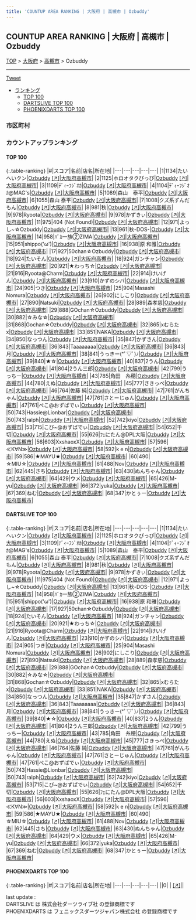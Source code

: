```yaml
---
title: 'COUNTUP AREA RANKING | 大阪府 | 高槻市 | Ozbuddy'
---
```

## COUNTUP AREA RANKING | 大阪府 | 高槻市 | Ozbuddy

[TOP](/darts/rank/) > [大阪府](/darts/rank/大阪府/) > [高槻市](/darts/rank/大阪府/高槻市/) > Ozbuddy

___

<a href="https://twitter.com/share?ref_src=twsrc%5Etfw" data-text="COUNTUP AREA RANKING | 大阪府高槻市Ozbuddy" class="twitter-share-button" data-hashtags="DARTSLIVE,PHOENIXDARTS,darts,ダーツ" data-show-count="false">Tweet</a>

* [ランキング](#カウントアップランキング)
    * [TOP 100](#top-100)
    * [DARTSLIVE TOP 100](#dartslive-top-100)
    * [PHOENIXDARTS TOP 100](#phoenixdarts-top-100)

### 市区町村

<ul>

</ul>

### カウントアップランキング

#### TOP 100



{:.table-ranking}
|#|スコア|名前|店名|所在地|
|---|---|---|---|---|
|1|1134|<span class="rank-name-dl">たいへいクン</span>|<a href="/darts/rank/shops/d539ba0021b03d210d9b047a20a7ba1e.html">Ozbuddy</a> <a href="https://search.dartslive.com/jp/shop/d539ba0021b03d210d9b047a20a7ba1e">[↗]</a>|<a href="/darts/rank/大阪府/高槻市">大阪府高槻市</a>|
|2|1125|<span class="rank-name-dl">ホロオタクぴっぴ</span>|<a href="/darts/rank/shops/d539ba0021b03d210d9b047a20a7ba1e.html">Ozbuddy</a> <a href="https://search.dartslive.com/jp/shop/d539ba0021b03d210d9b047a20a7ba1e">[↗]</a>|<a href="/darts/rank/大阪府/高槻市">大阪府高槻市</a>|
|3|1109|<span class="rank-name-dl">ﾃﾞｨｰﾌｼﾞｵｶ</span>|<a href="/darts/rank/shops/d539ba0021b03d210d9b047a20a7ba1e.html">Ozbuddy</a> <a href="https://search.dartslive.com/jp/shop/d539ba0021b03d210d9b047a20a7ba1e">[↗]</a>|<a href="/darts/rank/大阪府/高槻市">大阪府高槻市</a>|
|4|1104|<span class="rank-name-dl">ﾃﾞｨｰﾌｼﾞｵｶ@MAG&#x27;s</span>|<a href="/darts/rank/shops/d539ba0021b03d210d9b047a20a7ba1e.html">Ozbuddy</a> <a href="https://search.dartslive.com/jp/shop/d539ba0021b03d210d9b047a20a7ba1e">[↗]</a>|<a href="/darts/rank/大阪府/高槻市">大阪府高槻市</a>|
|5|1089|<span class="rank-name-dl">森山　泰平</span>|<a href="/darts/rank/shops/d539ba0021b03d210d9b047a20a7ba1e.html">Ozbuddy</a> <a href="https://search.dartslive.com/jp/shop/d539ba0021b03d210d9b047a20a7ba1e">[↗]</a>|<a href="/darts/rank/大阪府/高槻市">大阪府高槻市</a>|
|6|1055|<span class="rank-name-dl">森山 泰平</span>|<a href="/darts/rank/shops/d539ba0021b03d210d9b047a20a7ba1e.html">Ozbuddy</a> <a href="https://search.dartslive.com/jp/shop/d539ba0021b03d210d9b047a20a7ba1e">[↗]</a>|<a href="/darts/rank/大阪府/高槻市">大阪府高槻市</a>|
|7|1008|<span class="rank-name-dl">クズ系ずんだもん</span>|<a href="/darts/rank/shops/d539ba0021b03d210d9b047a20a7ba1e.html">Ozbuddy</a> <a href="https://search.dartslive.com/jp/shop/d539ba0021b03d210d9b047a20a7ba1e">[↗]</a>|<a href="/darts/rank/大阪府/高槻市">大阪府高槻市</a>|
|8|981|<span class="rank-name-dl">秋</span>|<a href="/darts/rank/shops/d539ba0021b03d210d9b047a20a7ba1e.html">Ozbuddy</a> <a href="https://search.dartslive.com/jp/shop/d539ba0021b03d210d9b047a20a7ba1e">[↗]</a>|<a href="/darts/rank/大阪府/高槻市">大阪府高槻市</a>|
|9|978|<span class="rank-name-dl">Ryoota</span>|<a href="/darts/rank/shops/d539ba0021b03d210d9b047a20a7ba1e.html">Ozbuddy</a> <a href="https://search.dartslive.com/jp/shop/d539ba0021b03d210d9b047a20a7ba1e">[↗]</a>|<a href="/darts/rank/大阪府/高槻市">大阪府高槻市</a>|
|9|978|<span class="rank-name-dl">かずきぃ</span>|<a href="/darts/rank/shops/d539ba0021b03d210d9b047a20a7ba1e.html">Ozbuddy</a> <a href="https://search.dartslive.com/jp/shop/d539ba0021b03d210d9b047a20a7ba1e">[↗]</a>|<a href="/darts/rank/大阪府/高槻市">大阪府高槻市</a>|
|11|975|<span class="rank-name-dl">404 (Not Found)</span>|<a href="/darts/rank/shops/d539ba0021b03d210d9b047a20a7ba1e.html">Ozbuddy</a> <a href="https://search.dartslive.com/jp/shop/d539ba0021b03d210d9b047a20a7ba1e">[↗]</a>|<a href="/darts/rank/大阪府/高槻市">大阪府高槻市</a>|
|12|971|<span class="rank-name-dl">よっし~☆Ozbuddy</span>|<a href="/darts/rank/shops/d539ba0021b03d210d9b047a20a7ba1e.html">Ozbuddy</a> <a href="https://search.dartslive.com/jp/shop/d539ba0021b03d210d9b047a20a7ba1e">[↗]</a>|<a href="/darts/rank/大阪府/高槻市">大阪府高槻市</a>|
|13|961|<span class="rank-name-dl">秋-DOS-</span>|<a href="/darts/rank/shops/d539ba0021b03d210d9b047a20a7ba1e.html">Ozbuddy</a> <a href="https://search.dartslive.com/jp/shop/d539ba0021b03d210d9b047a20a7ba1e">[↗]</a>|<a href="/darts/rank/大阪府/高槻市">大阪府高槻市</a>|
|14|958|<span class="rank-name-dl">ﾊﾞｶ一族②ZIMA</span>|<a href="/darts/rank/shops/d539ba0021b03d210d9b047a20a7ba1e.html">Ozbuddy</a> <a href="https://search.dartslive.com/jp/shop/d539ba0021b03d210d9b047a20a7ba1e">[↗]</a>|<a href="/darts/rank/大阪府/高槻市">大阪府高槻市</a>|
|15|951|<span class="rank-name-dl">shippo(&#x27;ω&#x27;)</span>|<a href="/darts/rank/shops/d539ba0021b03d210d9b047a20a7ba1e.html">Ozbuddy</a> <a href="https://search.dartslive.com/jp/shop/d539ba0021b03d210d9b047a20a7ba1e">[↗]</a>|<a href="/darts/rank/大阪府/高槻市">大阪府高槻市</a>|
|16|938|<span class="rank-name-dl">原 和雅</span>|<a href="/darts/rank/shops/d539ba0021b03d210d9b047a20a7ba1e.html">Ozbuddy</a> <a href="https://search.dartslive.com/jp/shop/d539ba0021b03d210d9b047a20a7ba1e">[↗]</a>|<a href="/darts/rank/大阪府/高槻市">大阪府高槻市</a>|
|17|927|<span class="rank-name-dl">50chan☆Ozbuddy</span>|<a href="/darts/rank/shops/d539ba0021b03d210d9b047a20a7ba1e.html">Ozbuddy</a> <a href="https://search.dartslive.com/jp/shop/d539ba0021b03d210d9b047a20a7ba1e">[↗]</a>|<a href="/darts/rank/大阪府/高槻市">大阪府高槻市</a>|
|18|924|<span class="rank-name-dl">たいそん</span>|<a href="/darts/rank/shops/d539ba0021b03d210d9b047a20a7ba1e.html">Ozbuddy</a> <a href="https://search.dartslive.com/jp/shop/d539ba0021b03d210d9b047a20a7ba1e">[↗]</a>|<a href="/darts/rank/大阪府/高槻市">大阪府高槻市</a>|
|18|924|<span class="rank-name-dl">ガンチャン</span>|<a href="/darts/rank/shops/d539ba0021b03d210d9b047a20a7ba1e.html">Ozbuddy</a> <a href="https://search.dartslive.com/jp/shop/d539ba0021b03d210d9b047a20a7ba1e">[↗]</a>|<a href="/darts/rank/大阪府/高槻市">大阪府高槻市</a>|
|20|921|<span class="rank-name-dl">★わっち☆</span>|<a href="/darts/rank/shops/d539ba0021b03d210d9b047a20a7ba1e.html">Ozbuddy</a> <a href="https://search.dartslive.com/jp/shop/d539ba0021b03d210d9b047a20a7ba1e">[↗]</a>|<a href="/darts/rank/大阪府/高槻市">大阪府高槻市</a>|
|21|916|<span class="rank-name-dl">Ryoota@Charm</span>|<a href="/darts/rank/shops/d539ba0021b03d210d9b047a20a7ba1e.html">Ozbuddy</a> <a href="https://search.dartslive.com/jp/shop/d539ba0021b03d210d9b047a20a7ba1e">[↗]</a>|<a href="/darts/rank/大阪府/高槻市">大阪府高槻市</a>|
|22|914|<span class="rank-name-dl">けいげん</span>|<a href="/darts/rank/shops/d539ba0021b03d210d9b047a20a7ba1e.html">Ozbuddy</a> <a href="https://search.dartslive.com/jp/shop/d539ba0021b03d210d9b047a20a7ba1e">[↗]</a>|<a href="/darts/rank/大阪府/高槻市">大阪府高槻市</a>|
|23|910|<span class="rank-name-dl">かずのシバ</span>|<a href="/darts/rank/shops/d539ba0021b03d210d9b047a20a7ba1e.html">Ozbuddy</a> <a href="https://search.dartslive.com/jp/shop/d539ba0021b03d210d9b047a20a7ba1e">[↗]</a>|<a href="/darts/rank/大阪府/高槻市">大阪府高槻市</a>|
|24|905|<span class="rank-name-dl">つき</span>|<a href="/darts/rank/shops/d539ba0021b03d210d9b047a20a7ba1e.html">Ozbuddy</a> <a href="https://search.dartslive.com/jp/shop/d539ba0021b03d210d9b047a20a7ba1e">[↗]</a>|<a href="/darts/rank/大阪府/高槻市">大阪府高槻市</a>|
|25|904|<span class="rank-name-dl">Masashi Nomura</span>|<a href="/darts/rank/shops/d539ba0021b03d210d9b047a20a7ba1e.html">Ozbuddy</a> <a href="https://search.dartslive.com/jp/shop/d539ba0021b03d210d9b047a20a7ba1e">[↗]</a>|<a href="/darts/rank/大阪府/高槻市">大阪府高槻市</a>|
|26|902|<span class="rank-name-dl">にしこり</span>|<a href="/darts/rank/shops/d539ba0021b03d210d9b047a20a7ba1e.html">Ozbuddy</a> <a href="https://search.dartslive.com/jp/shop/d539ba0021b03d210d9b047a20a7ba1e">[↗]</a>|<a href="/darts/rank/大阪府/高槻市">大阪府高槻市</a>|
|27|890|<span class="rank-name-dl">Natsuki</span>|<a href="/darts/rank/shops/d539ba0021b03d210d9b047a20a7ba1e.html">Ozbuddy</a> <a href="https://search.dartslive.com/jp/shop/d539ba0021b03d210d9b047a20a7ba1e">[↗]</a>|<a href="/darts/rank/大阪府/高槻市">大阪府高槻市</a>|
|28|889|<span class="rank-name-dl">森孝慈</span>|<a href="/darts/rank/shops/d539ba0021b03d210d9b047a20a7ba1e.html">Ozbuddy</a> <a href="https://search.dartslive.com/jp/shop/d539ba0021b03d210d9b047a20a7ba1e">[↗]</a>|<a href="/darts/rank/大阪府/高槻市">大阪府高槻市</a>|
|29|888|<span class="rank-name-dl">GOchan☆Ozbuddy</span>|<a href="/darts/rank/shops/d539ba0021b03d210d9b047a20a7ba1e.html">Ozbuddy</a> <a href="https://search.dartslive.com/jp/shop/d539ba0021b03d210d9b047a20a7ba1e">[↗]</a>|<a href="/darts/rank/大阪府/高槻市">大阪府高槻市</a>|
|30|882|<span class="rank-name-dl">☆みな☆</span>|<a href="/darts/rank/shops/d539ba0021b03d210d9b047a20a7ba1e.html">Ozbuddy</a> <a href="https://search.dartslive.com/jp/shop/d539ba0021b03d210d9b047a20a7ba1e">[↗]</a>|<a href="/darts/rank/大阪府/高槻市">大阪府高槻市</a>|
|31|868|<span class="rank-name-dl">Gochan☆Ozbuddy</span>|<a href="/darts/rank/shops/d539ba0021b03d210d9b047a20a7ba1e.html">Ozbuddy</a> <a href="https://search.dartslive.com/jp/shop/d539ba0021b03d210d9b047a20a7ba1e">[↗]</a>|<a href="/darts/rank/大阪府/高槻市">大阪府高槻市</a>|
|32|865|<span class="rank-name-dl">xむらたx</span>|<a href="/darts/rank/shops/d539ba0021b03d210d9b047a20a7ba1e.html">Ozbuddy</a> <a href="https://search.dartslive.com/jp/shop/d539ba0021b03d210d9b047a20a7ba1e">[↗]</a>|<a href="/darts/rank/大阪府/高槻市">大阪府高槻市</a>|
|33|851|<span class="rank-name-dl">NAKA</span>|<a href="/darts/rank/shops/d539ba0021b03d210d9b047a20a7ba1e.html">Ozbuddy</a> <a href="https://search.dartslive.com/jp/shop/d539ba0021b03d210d9b047a20a7ba1e">[↗]</a>|<a href="/darts/rank/大阪府/高槻市">大阪府高槻市</a>|
|34|850|<span class="rank-name-dl">なっつん</span>|<a href="/darts/rank/shops/d539ba0021b03d210d9b047a20a7ba1e.html">Ozbuddy</a> <a href="https://search.dartslive.com/jp/shop/d539ba0021b03d210d9b047a20a7ba1e">[↗]</a>|<a href="/darts/rank/大阪府/高槻市">大阪府高槻市</a>|
|35|847|<span class="rank-name-dl">かずさん</span>|<a href="/darts/rank/shops/d539ba0021b03d210d9b047a20a7ba1e.html">Ozbuddy</a> <a href="https://search.dartslive.com/jp/shop/d539ba0021b03d210d9b047a20a7ba1e">[↗]</a>|<a href="/darts/rank/大阪府/高槻市">大阪府高槻市</a>|
|36|843|<span class="rank-name-dl">Taaaaaaaa</span>|<a href="/darts/rank/shops/d539ba0021b03d210d9b047a20a7ba1e.html">Ozbuddy</a> <a href="https://search.dartslive.com/jp/shop/d539ba0021b03d210d9b047a20a7ba1e">[↗]</a>|<a href="/darts/rank/大阪府/高槻市">大阪府高槻市</a>|
|36|843|<span class="rank-name-dl">月</span>|<a href="/darts/rank/shops/d539ba0021b03d210d9b047a20a7ba1e.html">Ozbuddy</a> <a href="https://search.dartslive.com/jp/shop/d539ba0021b03d210d9b047a20a7ba1e">[↗]</a>|<a href="/darts/rank/大阪府/高槻市">大阪府高槻市</a>|
|38|841|<span class="rank-name-dl">うっきー(*ﾟ▽ﾟ)ﾉ</span>|<a href="/darts/rank/shops/d539ba0021b03d210d9b047a20a7ba1e.html">Ozbuddy</a> <a href="https://search.dartslive.com/jp/shop/d539ba0021b03d210d9b047a20a7ba1e">[↗]</a>|<a href="/darts/rank/大阪府/高槻市">大阪府高槻市</a>|
|39|840|<span class="rank-name-dl">★☆</span>|<a href="/darts/rank/shops/d539ba0021b03d210d9b047a20a7ba1e.html">Ozbuddy</a> <a href="https://search.dartslive.com/jp/shop/d539ba0021b03d210d9b047a20a7ba1e">[↗]</a>|<a href="/darts/rank/大阪府/高槻市">大阪府高槻市</a>|
|40|837|<span class="rank-name-dl">2うん</span>|<a href="/darts/rank/shops/d539ba0021b03d210d9b047a20a7ba1e.html">Ozbuddy</a> <a href="https://search.dartslive.com/jp/shop/d539ba0021b03d210d9b047a20a7ba1e">[↗]</a>|<a href="/darts/rank/大阪府/高槻市">大阪府高槻市</a>|
|41|804|<span class="rank-name-dl">2うん三郎</span>|<a href="/darts/rank/shops/d539ba0021b03d210d9b047a20a7ba1e.html">Ozbuddy</a> <a href="https://search.dartslive.com/jp/shop/d539ba0021b03d210d9b047a20a7ba1e">[↗]</a>|<a href="/darts/rank/大阪府/高槻市">大阪府高槻市</a>|
|42|799|<span class="rank-name-dl">うっちー</span>|<a href="/darts/rank/shops/d539ba0021b03d210d9b047a20a7ba1e.html">Ozbuddy</a> <a href="https://search.dartslive.com/jp/shop/d539ba0021b03d210d9b047a20a7ba1e">[↗]</a>|<a href="/darts/rank/大阪府/高槻市">大阪府高槻市</a>|
|43|785|<span class="rank-name-dl">角田　糸穂</span>|<a href="/darts/rank/shops/d539ba0021b03d210d9b047a20a7ba1e.html">Ozbuddy</a> <a href="https://search.dartslive.com/jp/shop/d539ba0021b03d210d9b047a20a7ba1e">[↗]</a>|<a href="/darts/rank/大阪府/高槻市">大阪府高槻市</a>|
|44|780|<span class="rank-name-dl">えぬ</span>|<a href="/darts/rank/shops/d539ba0021b03d210d9b047a20a7ba1e.html">Ozbuddy</a> <a href="https://search.dartslive.com/jp/shop/d539ba0021b03d210d9b047a20a7ba1e">[↗]</a>|<a href="/darts/rank/大阪府/高槻市">大阪府高槻市</a>|
|45|777|<span class="rank-name-dl">さきっぺ</span>|<a href="/darts/rank/shops/d539ba0021b03d210d9b047a20a7ba1e.html">Ozbuddy</a> <a href="https://search.dartslive.com/jp/shop/d539ba0021b03d210d9b047a20a7ba1e">[↗]</a>|<a href="/darts/rank/大阪府/高槻市">大阪府高槻市</a>|
|46|764|<span class="rank-name-dl">佐藤 純</span>|<a href="/darts/rank/shops/d539ba0021b03d210d9b047a20a7ba1e.html">Ozbuddy</a> <a href="https://search.dartslive.com/jp/shop/d539ba0021b03d210d9b047a20a7ba1e">[↗]</a>|<a href="/darts/rank/大阪府/高槻市">大阪府高槻市</a>|
|47|761|<span class="rank-name-dl">がんちゃん</span>|<a href="/darts/rank/shops/d539ba0021b03d210d9b047a20a7ba1e.html">Ozbuddy</a> <a href="https://search.dartslive.com/jp/shop/d539ba0021b03d210d9b047a20a7ba1e">[↗]</a>|<a href="/darts/rank/大阪府/高槻市">大阪府高槻市</a>|
|47|761|<span class="rank-name-dl">さとーじゅん</span>|<a href="/darts/rank/shops/d539ba0021b03d210d9b047a20a7ba1e.html">Ozbuddy</a> <a href="https://search.dartslive.com/jp/shop/d539ba0021b03d210d9b047a20a7ba1e">[↗]</a>|<a href="/darts/rank/大阪府/高槻市">大阪府高槻市</a>|
|47|761|<span class="rank-name-dl">ぺこ@おずばでぃ</span>|<a href="/darts/rank/shops/d539ba0021b03d210d9b047a20a7ba1e.html">Ozbuddy</a> <a href="https://search.dartslive.com/jp/shop/d539ba0021b03d210d9b047a20a7ba1e">[↗]</a>|<a href="/darts/rank/大阪府/高槻市">大阪府高槻市</a>|
|50|743|<span class="rank-name-dl">Hassie@Lionbar</span>|<a href="/darts/rank/shops/d539ba0021b03d210d9b047a20a7ba1e.html">Ozbuddy</a> <a href="https://search.dartslive.com/jp/shop/d539ba0021b03d210d9b047a20a7ba1e">[↗]</a>|<a href="/darts/rank/大阪府/高槻市">大阪府高槻市</a>|
|50|743|<span class="rank-name-dl">ralph</span>|<a href="/darts/rank/shops/d539ba0021b03d210d9b047a20a7ba1e.html">Ozbuddy</a> <a href="https://search.dartslive.com/jp/shop/d539ba0021b03d210d9b047a20a7ba1e">[↗]</a>|<a href="/darts/rank/大阪府/高槻市">大阪府高槻市</a>|
|52|742|<span class="rank-name-dl">kiyo</span>|<a href="/darts/rank/shops/d539ba0021b03d210d9b047a20a7ba1e.html">Ozbuddy</a> <a href="https://search.dartslive.com/jp/shop/d539ba0021b03d210d9b047a20a7ba1e">[↗]</a>|<a href="/darts/rank/大阪府/高槻市">大阪府高槻市</a>|
|53|715|<span class="rank-name-dl">こび~@おずばでぃ</span>|<a href="/darts/rank/shops/d539ba0021b03d210d9b047a20a7ba1e.html">Ozbuddy</a> <a href="https://search.dartslive.com/jp/shop/d539ba0021b03d210d9b047a20a7ba1e">[↗]</a>|<a href="/darts/rank/大阪府/高槻市">大阪府高槻市</a>|
|54|652|<span class="rank-name-dl">千切</span>|<a href="/darts/rank/shops/d539ba0021b03d210d9b047a20a7ba1e.html">Ozbuddy</a> <a href="https://search.dartslive.com/jp/shop/d539ba0021b03d210d9b047a20a7ba1e">[↗]</a>|<a href="/darts/rank/大阪府/高槻市">大阪府高槻市</a>|
|55|626|<span class="rank-name-dl">ﾌｪにたん@DPL大阪</span>|<a href="/darts/rank/shops/d539ba0021b03d210d9b047a20a7ba1e.html">Ozbuddy</a> <a href="https://search.dartslive.com/jp/shop/d539ba0021b03d210d9b047a20a7ba1e">[↗]</a>|<a href="/darts/rank/大阪府/高槻市">大阪府高槻市</a>|
|56|603|<span class="rank-name-dl">XxshaoxX</span>|<a href="/darts/rank/shops/d539ba0021b03d210d9b047a20a7ba1e.html">Ozbuddy</a> <a href="https://search.dartslive.com/jp/shop/d539ba0021b03d210d9b047a20a7ba1e">[↗]</a>|<a href="/darts/rank/大阪府/高槻市">大阪府高槻市</a>|
|57|596|<span class="rank-name-dl">≪Κ∀Ν≫</span>|<a href="/darts/rank/shops/d539ba0021b03d210d9b047a20a7ba1e.html">Ozbuddy</a> <a href="https://search.dartslive.com/jp/shop/d539ba0021b03d210d9b047a20a7ba1e">[↗]</a>|<a href="/darts/rank/大阪府/高槻市">大阪府高槻市</a>|
|58|592|<span class="rank-name-dl">k e n</span>|<a href="/darts/rank/shops/d539ba0021b03d210d9b047a20a7ba1e.html">Ozbuddy</a> <a href="https://search.dartslive.com/jp/shop/d539ba0021b03d210d9b047a20a7ba1e">[↗]</a>|<a href="/darts/rank/大阪府/高槻市">大阪府高槻市</a>|
|59|586|<span class="rank-name-dl">★MAYU★</span>|<a href="/darts/rank/shops/d539ba0021b03d210d9b047a20a7ba1e.html">Ozbuddy</a> <a href="https://search.dartslive.com/jp/shop/d539ba0021b03d210d9b047a20a7ba1e">[↗]</a>|<a href="/darts/rank/大阪府/高槻市">大阪府高槻市</a>|
|60|490|<span class="rank-name-dl">☆MIU☆</span>|<a href="/darts/rank/shops/d539ba0021b03d210d9b047a20a7ba1e.html">Ozbuddy</a> <a href="https://search.dartslive.com/jp/shop/d539ba0021b03d210d9b047a20a7ba1e">[↗]</a>|<a href="/darts/rank/大阪府/高槻市">大阪府高槻市</a>|
|61|488|<span class="rank-name-dl">Nov</span>|<a href="/darts/rank/shops/d539ba0021b03d210d9b047a20a7ba1e.html">Ozbuddy</a> <a href="https://search.dartslive.com/jp/shop/d539ba0021b03d210d9b047a20a7ba1e">[↗]</a>|<a href="/darts/rank/大阪府/高槻市">大阪府高槻市</a>|
|62|445|<span class="rank-name-dl">さち</span>|<a href="/darts/rank/shops/d539ba0021b03d210d9b047a20a7ba1e.html">Ozbuddy</a> <a href="https://search.dartslive.com/jp/shop/d539ba0021b03d210d9b047a20a7ba1e">[↗]</a>|<a href="/darts/rank/大阪府/高槻市">大阪府高槻市</a>|
|63|430|<span class="rank-name-dl">ぬんちゃん</span>|<a href="/darts/rank/shops/d539ba0021b03d210d9b047a20a7ba1e.html">Ozbuddy</a> <a href="https://search.dartslive.com/jp/shop/d539ba0021b03d210d9b047a20a7ba1e">[↗]</a>|<a href="/darts/rank/大阪府/高槻市">大阪府高槻市</a>|
|64|429|<span class="rank-name-dl">ウメ</span>|<a href="/darts/rank/shops/d539ba0021b03d210d9b047a20a7ba1e.html">Ozbuddy</a> <a href="https://search.dartslive.com/jp/shop/d539ba0021b03d210d9b047a20a7ba1e">[↗]</a>|<a href="/darts/rank/大阪府/高槻市">大阪府高槻市</a>|
|65|426|<span class="rank-name-dl">M-yu</span>|<a href="/darts/rank/shops/d539ba0021b03d210d9b047a20a7ba1e.html">Ozbuddy</a> <a href="https://search.dartslive.com/jp/shop/d539ba0021b03d210d9b047a20a7ba1e">[↗]</a>|<a href="/darts/rank/大阪府/高槻市">大阪府高槻市</a>|
|66|372|<span class="rank-name-dl">yuka</span>|<a href="/darts/rank/shops/d539ba0021b03d210d9b047a20a7ba1e.html">Ozbuddy</a> <a href="https://search.dartslive.com/jp/shop/d539ba0021b03d210d9b047a20a7ba1e">[↗]</a>|<a href="/darts/rank/大阪府/高槻市">大阪府高槻市</a>|
|67|369|<span class="rank-name-dl">ねむ</span>|<a href="/darts/rank/shops/d539ba0021b03d210d9b047a20a7ba1e.html">Ozbuddy</a> <a href="https://search.dartslive.com/jp/shop/d539ba0021b03d210d9b047a20a7ba1e">[↗]</a>|<a href="/darts/rank/大阪府/高槻市">大阪府高槻市</a>|
|68|347|<span class="rank-name-dl">かとぅー</span>|<a href="/darts/rank/shops/d539ba0021b03d210d9b047a20a7ba1e.html">Ozbuddy</a> <a href="https://search.dartslive.com/jp/shop/d539ba0021b03d210d9b047a20a7ba1e">[↗]</a>|<a href="/darts/rank/大阪府/高槻市">大阪府高槻市</a>|


#### DARTSLIVE TOP 100



{:.table-ranking}
|#|スコア|名前|店名|所在地|
|---|---|---|---|---|
|1|1134|<span class="rank-name-dl">たいへいクン</span>|<a href="/darts/rank/shops/d539ba0021b03d210d9b047a20a7ba1e.html">Ozbuddy</a> <a href="https://search.dartslive.com/jp/shop/d539ba0021b03d210d9b047a20a7ba1e">[↗]</a>|<a href="/darts/rank/大阪府/高槻市">大阪府高槻市</a>|
|2|1125|<span class="rank-name-dl">ホロオタクぴっぴ</span>|<a href="/darts/rank/shops/d539ba0021b03d210d9b047a20a7ba1e.html">Ozbuddy</a> <a href="https://search.dartslive.com/jp/shop/d539ba0021b03d210d9b047a20a7ba1e">[↗]</a>|<a href="/darts/rank/大阪府/高槻市">大阪府高槻市</a>|
|3|1109|<span class="rank-name-dl">ﾃﾞｨｰﾌｼﾞｵｶ</span>|<a href="/darts/rank/shops/d539ba0021b03d210d9b047a20a7ba1e.html">Ozbuddy</a> <a href="https://search.dartslive.com/jp/shop/d539ba0021b03d210d9b047a20a7ba1e">[↗]</a>|<a href="/darts/rank/大阪府/高槻市">大阪府高槻市</a>|
|4|1104|<span class="rank-name-dl">ﾃﾞｨｰﾌｼﾞｵｶ@MAG&#x27;s</span>|<a href="/darts/rank/shops/d539ba0021b03d210d9b047a20a7ba1e.html">Ozbuddy</a> <a href="https://search.dartslive.com/jp/shop/d539ba0021b03d210d9b047a20a7ba1e">[↗]</a>|<a href="/darts/rank/大阪府/高槻市">大阪府高槻市</a>|
|5|1089|<span class="rank-name-dl">森山　泰平</span>|<a href="/darts/rank/shops/d539ba0021b03d210d9b047a20a7ba1e.html">Ozbuddy</a> <a href="https://search.dartslive.com/jp/shop/d539ba0021b03d210d9b047a20a7ba1e">[↗]</a>|<a href="/darts/rank/大阪府/高槻市">大阪府高槻市</a>|
|6|1055|<span class="rank-name-dl">森山 泰平</span>|<a href="/darts/rank/shops/d539ba0021b03d210d9b047a20a7ba1e.html">Ozbuddy</a> <a href="https://search.dartslive.com/jp/shop/d539ba0021b03d210d9b047a20a7ba1e">[↗]</a>|<a href="/darts/rank/大阪府/高槻市">大阪府高槻市</a>|
|7|1008|<span class="rank-name-dl">クズ系ずんだもん</span>|<a href="/darts/rank/shops/d539ba0021b03d210d9b047a20a7ba1e.html">Ozbuddy</a> <a href="https://search.dartslive.com/jp/shop/d539ba0021b03d210d9b047a20a7ba1e">[↗]</a>|<a href="/darts/rank/大阪府/高槻市">大阪府高槻市</a>|
|8|981|<span class="rank-name-dl">秋</span>|<a href="/darts/rank/shops/d539ba0021b03d210d9b047a20a7ba1e.html">Ozbuddy</a> <a href="https://search.dartslive.com/jp/shop/d539ba0021b03d210d9b047a20a7ba1e">[↗]</a>|<a href="/darts/rank/大阪府/高槻市">大阪府高槻市</a>|
|9|978|<span class="rank-name-dl">Ryoota</span>|<a href="/darts/rank/shops/d539ba0021b03d210d9b047a20a7ba1e.html">Ozbuddy</a> <a href="https://search.dartslive.com/jp/shop/d539ba0021b03d210d9b047a20a7ba1e">[↗]</a>|<a href="/darts/rank/大阪府/高槻市">大阪府高槻市</a>|
|9|978|<span class="rank-name-dl">かずきぃ</span>|<a href="/darts/rank/shops/d539ba0021b03d210d9b047a20a7ba1e.html">Ozbuddy</a> <a href="https://search.dartslive.com/jp/shop/d539ba0021b03d210d9b047a20a7ba1e">[↗]</a>|<a href="/darts/rank/大阪府/高槻市">大阪府高槻市</a>|
|11|975|<span class="rank-name-dl">404 (Not Found)</span>|<a href="/darts/rank/shops/d539ba0021b03d210d9b047a20a7ba1e.html">Ozbuddy</a> <a href="https://search.dartslive.com/jp/shop/d539ba0021b03d210d9b047a20a7ba1e">[↗]</a>|<a href="/darts/rank/大阪府/高槻市">大阪府高槻市</a>|
|12|971|<span class="rank-name-dl">よっし~☆Ozbuddy</span>|<a href="/darts/rank/shops/d539ba0021b03d210d9b047a20a7ba1e.html">Ozbuddy</a> <a href="https://search.dartslive.com/jp/shop/d539ba0021b03d210d9b047a20a7ba1e">[↗]</a>|<a href="/darts/rank/大阪府/高槻市">大阪府高槻市</a>|
|13|961|<span class="rank-name-dl">秋-DOS-</span>|<a href="/darts/rank/shops/d539ba0021b03d210d9b047a20a7ba1e.html">Ozbuddy</a> <a href="https://search.dartslive.com/jp/shop/d539ba0021b03d210d9b047a20a7ba1e">[↗]</a>|<a href="/darts/rank/大阪府/高槻市">大阪府高槻市</a>|
|14|958|<span class="rank-name-dl">ﾊﾞｶ一族②ZIMA</span>|<a href="/darts/rank/shops/d539ba0021b03d210d9b047a20a7ba1e.html">Ozbuddy</a> <a href="https://search.dartslive.com/jp/shop/d539ba0021b03d210d9b047a20a7ba1e">[↗]</a>|<a href="/darts/rank/大阪府/高槻市">大阪府高槻市</a>|
|15|951|<span class="rank-name-dl">shippo(&#x27;ω&#x27;)</span>|<a href="/darts/rank/shops/d539ba0021b03d210d9b047a20a7ba1e.html">Ozbuddy</a> <a href="https://search.dartslive.com/jp/shop/d539ba0021b03d210d9b047a20a7ba1e">[↗]</a>|<a href="/darts/rank/大阪府/高槻市">大阪府高槻市</a>|
|16|938|<span class="rank-name-dl">原 和雅</span>|<a href="/darts/rank/shops/d539ba0021b03d210d9b047a20a7ba1e.html">Ozbuddy</a> <a href="https://search.dartslive.com/jp/shop/d539ba0021b03d210d9b047a20a7ba1e">[↗]</a>|<a href="/darts/rank/大阪府/高槻市">大阪府高槻市</a>|
|17|927|<span class="rank-name-dl">50chan☆Ozbuddy</span>|<a href="/darts/rank/shops/d539ba0021b03d210d9b047a20a7ba1e.html">Ozbuddy</a> <a href="https://search.dartslive.com/jp/shop/d539ba0021b03d210d9b047a20a7ba1e">[↗]</a>|<a href="/darts/rank/大阪府/高槻市">大阪府高槻市</a>|
|18|924|<span class="rank-name-dl">たいそん</span>|<a href="/darts/rank/shops/d539ba0021b03d210d9b047a20a7ba1e.html">Ozbuddy</a> <a href="https://search.dartslive.com/jp/shop/d539ba0021b03d210d9b047a20a7ba1e">[↗]</a>|<a href="/darts/rank/大阪府/高槻市">大阪府高槻市</a>|
|18|924|<span class="rank-name-dl">ガンチャン</span>|<a href="/darts/rank/shops/d539ba0021b03d210d9b047a20a7ba1e.html">Ozbuddy</a> <a href="https://search.dartslive.com/jp/shop/d539ba0021b03d210d9b047a20a7ba1e">[↗]</a>|<a href="/darts/rank/大阪府/高槻市">大阪府高槻市</a>|
|20|921|<span class="rank-name-dl">★わっち☆</span>|<a href="/darts/rank/shops/d539ba0021b03d210d9b047a20a7ba1e.html">Ozbuddy</a> <a href="https://search.dartslive.com/jp/shop/d539ba0021b03d210d9b047a20a7ba1e">[↗]</a>|<a href="/darts/rank/大阪府/高槻市">大阪府高槻市</a>|
|21|916|<span class="rank-name-dl">Ryoota@Charm</span>|<a href="/darts/rank/shops/d539ba0021b03d210d9b047a20a7ba1e.html">Ozbuddy</a> <a href="https://search.dartslive.com/jp/shop/d539ba0021b03d210d9b047a20a7ba1e">[↗]</a>|<a href="/darts/rank/大阪府/高槻市">大阪府高槻市</a>|
|22|914|<span class="rank-name-dl">けいげん</span>|<a href="/darts/rank/shops/d539ba0021b03d210d9b047a20a7ba1e.html">Ozbuddy</a> <a href="https://search.dartslive.com/jp/shop/d539ba0021b03d210d9b047a20a7ba1e">[↗]</a>|<a href="/darts/rank/大阪府/高槻市">大阪府高槻市</a>|
|23|910|<span class="rank-name-dl">かずのシバ</span>|<a href="/darts/rank/shops/d539ba0021b03d210d9b047a20a7ba1e.html">Ozbuddy</a> <a href="https://search.dartslive.com/jp/shop/d539ba0021b03d210d9b047a20a7ba1e">[↗]</a>|<a href="/darts/rank/大阪府/高槻市">大阪府高槻市</a>|
|24|905|<span class="rank-name-dl">つき</span>|<a href="/darts/rank/shops/d539ba0021b03d210d9b047a20a7ba1e.html">Ozbuddy</a> <a href="https://search.dartslive.com/jp/shop/d539ba0021b03d210d9b047a20a7ba1e">[↗]</a>|<a href="/darts/rank/大阪府/高槻市">大阪府高槻市</a>|
|25|904|<span class="rank-name-dl">Masashi Nomura</span>|<a href="/darts/rank/shops/d539ba0021b03d210d9b047a20a7ba1e.html">Ozbuddy</a> <a href="https://search.dartslive.com/jp/shop/d539ba0021b03d210d9b047a20a7ba1e">[↗]</a>|<a href="/darts/rank/大阪府/高槻市">大阪府高槻市</a>|
|26|902|<span class="rank-name-dl">にしこり</span>|<a href="/darts/rank/shops/d539ba0021b03d210d9b047a20a7ba1e.html">Ozbuddy</a> <a href="https://search.dartslive.com/jp/shop/d539ba0021b03d210d9b047a20a7ba1e">[↗]</a>|<a href="/darts/rank/大阪府/高槻市">大阪府高槻市</a>|
|27|890|<span class="rank-name-dl">Natsuki</span>|<a href="/darts/rank/shops/d539ba0021b03d210d9b047a20a7ba1e.html">Ozbuddy</a> <a href="https://search.dartslive.com/jp/shop/d539ba0021b03d210d9b047a20a7ba1e">[↗]</a>|<a href="/darts/rank/大阪府/高槻市">大阪府高槻市</a>|
|28|889|<span class="rank-name-dl">森孝慈</span>|<a href="/darts/rank/shops/d539ba0021b03d210d9b047a20a7ba1e.html">Ozbuddy</a> <a href="https://search.dartslive.com/jp/shop/d539ba0021b03d210d9b047a20a7ba1e">[↗]</a>|<a href="/darts/rank/大阪府/高槻市">大阪府高槻市</a>|
|29|888|<span class="rank-name-dl">GOchan☆Ozbuddy</span>|<a href="/darts/rank/shops/d539ba0021b03d210d9b047a20a7ba1e.html">Ozbuddy</a> <a href="https://search.dartslive.com/jp/shop/d539ba0021b03d210d9b047a20a7ba1e">[↗]</a>|<a href="/darts/rank/大阪府/高槻市">大阪府高槻市</a>|
|30|882|<span class="rank-name-dl">☆みな☆</span>|<a href="/darts/rank/shops/d539ba0021b03d210d9b047a20a7ba1e.html">Ozbuddy</a> <a href="https://search.dartslive.com/jp/shop/d539ba0021b03d210d9b047a20a7ba1e">[↗]</a>|<a href="/darts/rank/大阪府/高槻市">大阪府高槻市</a>|
|31|868|<span class="rank-name-dl">Gochan☆Ozbuddy</span>|<a href="/darts/rank/shops/d539ba0021b03d210d9b047a20a7ba1e.html">Ozbuddy</a> <a href="https://search.dartslive.com/jp/shop/d539ba0021b03d210d9b047a20a7ba1e">[↗]</a>|<a href="/darts/rank/大阪府/高槻市">大阪府高槻市</a>|
|32|865|<span class="rank-name-dl">xむらたx</span>|<a href="/darts/rank/shops/d539ba0021b03d210d9b047a20a7ba1e.html">Ozbuddy</a> <a href="https://search.dartslive.com/jp/shop/d539ba0021b03d210d9b047a20a7ba1e">[↗]</a>|<a href="/darts/rank/大阪府/高槻市">大阪府高槻市</a>|
|33|851|<span class="rank-name-dl">NAKA</span>|<a href="/darts/rank/shops/d539ba0021b03d210d9b047a20a7ba1e.html">Ozbuddy</a> <a href="https://search.dartslive.com/jp/shop/d539ba0021b03d210d9b047a20a7ba1e">[↗]</a>|<a href="/darts/rank/大阪府/高槻市">大阪府高槻市</a>|
|34|850|<span class="rank-name-dl">なっつん</span>|<a href="/darts/rank/shops/d539ba0021b03d210d9b047a20a7ba1e.html">Ozbuddy</a> <a href="https://search.dartslive.com/jp/shop/d539ba0021b03d210d9b047a20a7ba1e">[↗]</a>|<a href="/darts/rank/大阪府/高槻市">大阪府高槻市</a>|
|35|847|<span class="rank-name-dl">かずさん</span>|<a href="/darts/rank/shops/d539ba0021b03d210d9b047a20a7ba1e.html">Ozbuddy</a> <a href="https://search.dartslive.com/jp/shop/d539ba0021b03d210d9b047a20a7ba1e">[↗]</a>|<a href="/darts/rank/大阪府/高槻市">大阪府高槻市</a>|
|36|843|<span class="rank-name-dl">Taaaaaaaa</span>|<a href="/darts/rank/shops/d539ba0021b03d210d9b047a20a7ba1e.html">Ozbuddy</a> <a href="https://search.dartslive.com/jp/shop/d539ba0021b03d210d9b047a20a7ba1e">[↗]</a>|<a href="/darts/rank/大阪府/高槻市">大阪府高槻市</a>|
|36|843|<span class="rank-name-dl">月</span>|<a href="/darts/rank/shops/d539ba0021b03d210d9b047a20a7ba1e.html">Ozbuddy</a> <a href="https://search.dartslive.com/jp/shop/d539ba0021b03d210d9b047a20a7ba1e">[↗]</a>|<a href="/darts/rank/大阪府/高槻市">大阪府高槻市</a>|
|38|841|<span class="rank-name-dl">うっきー(*ﾟ▽ﾟ)ﾉ</span>|<a href="/darts/rank/shops/d539ba0021b03d210d9b047a20a7ba1e.html">Ozbuddy</a> <a href="https://search.dartslive.com/jp/shop/d539ba0021b03d210d9b047a20a7ba1e">[↗]</a>|<a href="/darts/rank/大阪府/高槻市">大阪府高槻市</a>|
|39|840|<span class="rank-name-dl">★☆</span>|<a href="/darts/rank/shops/d539ba0021b03d210d9b047a20a7ba1e.html">Ozbuddy</a> <a href="https://search.dartslive.com/jp/shop/d539ba0021b03d210d9b047a20a7ba1e">[↗]</a>|<a href="/darts/rank/大阪府/高槻市">大阪府高槻市</a>|
|40|837|<span class="rank-name-dl">2うん</span>|<a href="/darts/rank/shops/d539ba0021b03d210d9b047a20a7ba1e.html">Ozbuddy</a> <a href="https://search.dartslive.com/jp/shop/d539ba0021b03d210d9b047a20a7ba1e">[↗]</a>|<a href="/darts/rank/大阪府/高槻市">大阪府高槻市</a>|
|41|804|<span class="rank-name-dl">2うん三郎</span>|<a href="/darts/rank/shops/d539ba0021b03d210d9b047a20a7ba1e.html">Ozbuddy</a> <a href="https://search.dartslive.com/jp/shop/d539ba0021b03d210d9b047a20a7ba1e">[↗]</a>|<a href="/darts/rank/大阪府/高槻市">大阪府高槻市</a>|
|42|799|<span class="rank-name-dl">うっちー</span>|<a href="/darts/rank/shops/d539ba0021b03d210d9b047a20a7ba1e.html">Ozbuddy</a> <a href="https://search.dartslive.com/jp/shop/d539ba0021b03d210d9b047a20a7ba1e">[↗]</a>|<a href="/darts/rank/大阪府/高槻市">大阪府高槻市</a>|
|43|785|<span class="rank-name-dl">角田　糸穂</span>|<a href="/darts/rank/shops/d539ba0021b03d210d9b047a20a7ba1e.html">Ozbuddy</a> <a href="https://search.dartslive.com/jp/shop/d539ba0021b03d210d9b047a20a7ba1e">[↗]</a>|<a href="/darts/rank/大阪府/高槻市">大阪府高槻市</a>|
|44|780|<span class="rank-name-dl">えぬ</span>|<a href="/darts/rank/shops/d539ba0021b03d210d9b047a20a7ba1e.html">Ozbuddy</a> <a href="https://search.dartslive.com/jp/shop/d539ba0021b03d210d9b047a20a7ba1e">[↗]</a>|<a href="/darts/rank/大阪府/高槻市">大阪府高槻市</a>|
|45|777|<span class="rank-name-dl">さきっぺ</span>|<a href="/darts/rank/shops/d539ba0021b03d210d9b047a20a7ba1e.html">Ozbuddy</a> <a href="https://search.dartslive.com/jp/shop/d539ba0021b03d210d9b047a20a7ba1e">[↗]</a>|<a href="/darts/rank/大阪府/高槻市">大阪府高槻市</a>|
|46|764|<span class="rank-name-dl">佐藤 純</span>|<a href="/darts/rank/shops/d539ba0021b03d210d9b047a20a7ba1e.html">Ozbuddy</a> <a href="https://search.dartslive.com/jp/shop/d539ba0021b03d210d9b047a20a7ba1e">[↗]</a>|<a href="/darts/rank/大阪府/高槻市">大阪府高槻市</a>|
|47|761|<span class="rank-name-dl">がんちゃん</span>|<a href="/darts/rank/shops/d539ba0021b03d210d9b047a20a7ba1e.html">Ozbuddy</a> <a href="https://search.dartslive.com/jp/shop/d539ba0021b03d210d9b047a20a7ba1e">[↗]</a>|<a href="/darts/rank/大阪府/高槻市">大阪府高槻市</a>|
|47|761|<span class="rank-name-dl">さとーじゅん</span>|<a href="/darts/rank/shops/d539ba0021b03d210d9b047a20a7ba1e.html">Ozbuddy</a> <a href="https://search.dartslive.com/jp/shop/d539ba0021b03d210d9b047a20a7ba1e">[↗]</a>|<a href="/darts/rank/大阪府/高槻市">大阪府高槻市</a>|
|47|761|<span class="rank-name-dl">ぺこ@おずばでぃ</span>|<a href="/darts/rank/shops/d539ba0021b03d210d9b047a20a7ba1e.html">Ozbuddy</a> <a href="https://search.dartslive.com/jp/shop/d539ba0021b03d210d9b047a20a7ba1e">[↗]</a>|<a href="/darts/rank/大阪府/高槻市">大阪府高槻市</a>|
|50|743|<span class="rank-name-dl">Hassie@Lionbar</span>|<a href="/darts/rank/shops/d539ba0021b03d210d9b047a20a7ba1e.html">Ozbuddy</a> <a href="https://search.dartslive.com/jp/shop/d539ba0021b03d210d9b047a20a7ba1e">[↗]</a>|<a href="/darts/rank/大阪府/高槻市">大阪府高槻市</a>|
|50|743|<span class="rank-name-dl">ralph</span>|<a href="/darts/rank/shops/d539ba0021b03d210d9b047a20a7ba1e.html">Ozbuddy</a> <a href="https://search.dartslive.com/jp/shop/d539ba0021b03d210d9b047a20a7ba1e">[↗]</a>|<a href="/darts/rank/大阪府/高槻市">大阪府高槻市</a>|
|52|742|<span class="rank-name-dl">kiyo</span>|<a href="/darts/rank/shops/d539ba0021b03d210d9b047a20a7ba1e.html">Ozbuddy</a> <a href="https://search.dartslive.com/jp/shop/d539ba0021b03d210d9b047a20a7ba1e">[↗]</a>|<a href="/darts/rank/大阪府/高槻市">大阪府高槻市</a>|
|53|715|<span class="rank-name-dl">こび~@おずばでぃ</span>|<a href="/darts/rank/shops/d539ba0021b03d210d9b047a20a7ba1e.html">Ozbuddy</a> <a href="https://search.dartslive.com/jp/shop/d539ba0021b03d210d9b047a20a7ba1e">[↗]</a>|<a href="/darts/rank/大阪府/高槻市">大阪府高槻市</a>|
|54|652|<span class="rank-name-dl">千切</span>|<a href="/darts/rank/shops/d539ba0021b03d210d9b047a20a7ba1e.html">Ozbuddy</a> <a href="https://search.dartslive.com/jp/shop/d539ba0021b03d210d9b047a20a7ba1e">[↗]</a>|<a href="/darts/rank/大阪府/高槻市">大阪府高槻市</a>|
|55|626|<span class="rank-name-dl">ﾌｪにたん@DPL大阪</span>|<a href="/darts/rank/shops/d539ba0021b03d210d9b047a20a7ba1e.html">Ozbuddy</a> <a href="https://search.dartslive.com/jp/shop/d539ba0021b03d210d9b047a20a7ba1e">[↗]</a>|<a href="/darts/rank/大阪府/高槻市">大阪府高槻市</a>|
|56|603|<span class="rank-name-dl">XxshaoxX</span>|<a href="/darts/rank/shops/d539ba0021b03d210d9b047a20a7ba1e.html">Ozbuddy</a> <a href="https://search.dartslive.com/jp/shop/d539ba0021b03d210d9b047a20a7ba1e">[↗]</a>|<a href="/darts/rank/大阪府/高槻市">大阪府高槻市</a>|
|57|596|<span class="rank-name-dl">≪Κ∀Ν≫</span>|<a href="/darts/rank/shops/d539ba0021b03d210d9b047a20a7ba1e.html">Ozbuddy</a> <a href="https://search.dartslive.com/jp/shop/d539ba0021b03d210d9b047a20a7ba1e">[↗]</a>|<a href="/darts/rank/大阪府/高槻市">大阪府高槻市</a>|
|58|592|<span class="rank-name-dl">k e n</span>|<a href="/darts/rank/shops/d539ba0021b03d210d9b047a20a7ba1e.html">Ozbuddy</a> <a href="https://search.dartslive.com/jp/shop/d539ba0021b03d210d9b047a20a7ba1e">[↗]</a>|<a href="/darts/rank/大阪府/高槻市">大阪府高槻市</a>|
|59|586|<span class="rank-name-dl">★MAYU★</span>|<a href="/darts/rank/shops/d539ba0021b03d210d9b047a20a7ba1e.html">Ozbuddy</a> <a href="https://search.dartslive.com/jp/shop/d539ba0021b03d210d9b047a20a7ba1e">[↗]</a>|<a href="/darts/rank/大阪府/高槻市">大阪府高槻市</a>|
|60|490|<span class="rank-name-dl">☆MIU☆</span>|<a href="/darts/rank/shops/d539ba0021b03d210d9b047a20a7ba1e.html">Ozbuddy</a> <a href="https://search.dartslive.com/jp/shop/d539ba0021b03d210d9b047a20a7ba1e">[↗]</a>|<a href="/darts/rank/大阪府/高槻市">大阪府高槻市</a>|
|61|488|<span class="rank-name-dl">Nov</span>|<a href="/darts/rank/shops/d539ba0021b03d210d9b047a20a7ba1e.html">Ozbuddy</a> <a href="https://search.dartslive.com/jp/shop/d539ba0021b03d210d9b047a20a7ba1e">[↗]</a>|<a href="/darts/rank/大阪府/高槻市">大阪府高槻市</a>|
|62|445|<span class="rank-name-dl">さち</span>|<a href="/darts/rank/shops/d539ba0021b03d210d9b047a20a7ba1e.html">Ozbuddy</a> <a href="https://search.dartslive.com/jp/shop/d539ba0021b03d210d9b047a20a7ba1e">[↗]</a>|<a href="/darts/rank/大阪府/高槻市">大阪府高槻市</a>|
|63|430|<span class="rank-name-dl">ぬんちゃん</span>|<a href="/darts/rank/shops/d539ba0021b03d210d9b047a20a7ba1e.html">Ozbuddy</a> <a href="https://search.dartslive.com/jp/shop/d539ba0021b03d210d9b047a20a7ba1e">[↗]</a>|<a href="/darts/rank/大阪府/高槻市">大阪府高槻市</a>|
|64|429|<span class="rank-name-dl">ウメ</span>|<a href="/darts/rank/shops/d539ba0021b03d210d9b047a20a7ba1e.html">Ozbuddy</a> <a href="https://search.dartslive.com/jp/shop/d539ba0021b03d210d9b047a20a7ba1e">[↗]</a>|<a href="/darts/rank/大阪府/高槻市">大阪府高槻市</a>|
|65|426|<span class="rank-name-dl">M-yu</span>|<a href="/darts/rank/shops/d539ba0021b03d210d9b047a20a7ba1e.html">Ozbuddy</a> <a href="https://search.dartslive.com/jp/shop/d539ba0021b03d210d9b047a20a7ba1e">[↗]</a>|<a href="/darts/rank/大阪府/高槻市">大阪府高槻市</a>|
|66|372|<span class="rank-name-dl">yuka</span>|<a href="/darts/rank/shops/d539ba0021b03d210d9b047a20a7ba1e.html">Ozbuddy</a> <a href="https://search.dartslive.com/jp/shop/d539ba0021b03d210d9b047a20a7ba1e">[↗]</a>|<a href="/darts/rank/大阪府/高槻市">大阪府高槻市</a>|
|67|369|<span class="rank-name-dl">ねむ</span>|<a href="/darts/rank/shops/d539ba0021b03d210d9b047a20a7ba1e.html">Ozbuddy</a> <a href="https://search.dartslive.com/jp/shop/d539ba0021b03d210d9b047a20a7ba1e">[↗]</a>|<a href="/darts/rank/大阪府/高槻市">大阪府高槻市</a>|
|68|347|<span class="rank-name-dl">かとぅー</span>|<a href="/darts/rank/shops/d539ba0021b03d210d9b047a20a7ba1e.html">Ozbuddy</a> <a href="https://search.dartslive.com/jp/shop/d539ba0021b03d210d9b047a20a7ba1e">[↗]</a>|<a href="/darts/rank/大阪府/高槻市">大阪府高槻市</a>|


#### PHOENIXDARTS TOP 100



{:.table-ranking}
|#|スコア|名前|店名|所在地|
|---|---|---|---|---|
||0|<span class="rank-name-dl"> </span>|<a href="/darts/rank/shops/.html"></a> <a href="">[↗]</a>|<a href="/darts/rank//"></a>|


<div class="footer border-top border-gray-light mt-5 pt-3 text-right text-gray">
    last update : <span style="font-weight: italic" id="foot_last_modified"></span><br />
    DARTSLIVE は 株式会社ダーツライブ社 の登録商標です<br />
    PHOENIXDARTS は フェニックスダーツジャパン株式会社 の登録商標です<br />
</div>

<script src="https://cdnjs.cloudflare.com/ajax/libs/jquery.tablesorter/2.31.3/js/jquery.tablesorter.min.js" integrity="sha512-qzgd5cYSZcosqpzpn7zF2ZId8f/8CHmFKZ8j7mU4OUXTNRd5g+ZHBPsgKEwoqxCtdQvExE5LprwwPAgoicguNg==" crossorigin="anonymous" referrerpolicy="no-referrer"></script>
<link rel="stylesheet" href="https://cdnjs.cloudflare.com/ajax/libs/jquery.tablesorter/2.31.3/css/theme.default.min.css" integrity="sha512-wghhOJkjQX0Lh3NSWvNKeZ0ZpNn+SPVXX1Qyc9OCaogADktxrBiBdKGDoqVUOyhStvMBmJQ8ZdMHiR3wuEq8+w==" crossorigin="anonymous" referrerpolicy="no-referrer" />
<script>
$(function() {
    $(".table-ranking").tablesorter({sortList:[[0, 0]]});
    $("#foot_last_modified").text(formatDate(new Date(document.lastModified), 'yyyy-MM-dd HH:mm:ss'));
});
</script>

<script async src="https://platform.twitter.com/widgets.js" charset="utf-8"></script>